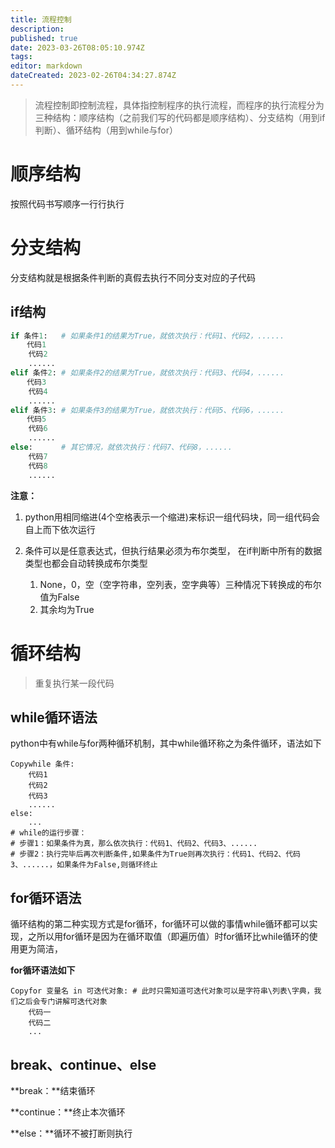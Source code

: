 ```yaml
---
title: 流程控制
description: 
published: true
date: 2023-03-26T08:05:10.974Z
tags: 
editor: markdown
dateCreated: 2023-02-26T04:34:27.874Z
---
```


> 流程控制即控制流程，具体指控制程序的执行流程，而程序的执行流程分为三种结构：顺序结构（之前我们写的代码都是顺序结构）、分支结构（用到if判断）、循环结构（用到while与for）

# 顺序结构

按照代码书写顺序一行行执行

# 分支结构

分支结构就是根据条件判断的真假去执行不同分支对应的子代码

## if结构

```py
if 条件1:   # 如果条件1的结果为True，就依次执行：代码1、代码2，......
  　代码1
    代码2
    ......
elif 条件2: # 如果条件2的结果为True，就依次执行：代码3、代码4，......
  　代码3
    代码4
    ......
elif 条件3: # 如果条件3的结果为True，就依次执行：代码5、代码6，......
  　代码5
    代码6
    ......
else:　　   # 其它情况，就依次执行：代码7、代码8，......
    代码7
    代码8
    ......
```

**注意：**

1. python用相同缩进(4个空格表示一个缩进)来标识一组代码块，同一组代码会自上而下依次运行

2. 条件可以是任意表达式，但执行结果必须为布尔类型， 在if判断中所有的数据类型也都会自动转换成布尔类型
   1. None，0，空（空字符串，空列表，空字典等）三种情况下转换成的布尔值为False	
   2. 其余均为True 







# 循环结构

> 重复执行某一段代码

## while循环语法

python中有while与for两种循环机制，其中while循环称之为条件循环，语法如下

```
Copywhile 条件:  
    代码1
    代码2
    代码3
    ......
else:
	...
# while的运行步骤：
# 步骤1：如果条件为真，那么依次执行：代码1、代码2、代码3、......
# 步骤2：执行完毕后再次判断条件,如果条件为True则再次执行：代码1、代码2、代码3、......，如果条件为False,则循环终止
```

## for循环语法

循环结构的第二种实现方式是for循环，for循环可以做的事情while循环都可以实现，之所以用for循环是因为在循环取值（即遍历值）时for循环比while循环的使用更为简洁，

**for循环语法如下**

```
Copyfor 变量名 in 可迭代对象: # 此时只需知道可迭代对象可以是字符串\列表\字典，我们之后会专门讲解可迭代对象
    代码一
    代码二
    ...
```



##  break、continue、else

**break：**结束循环

**continue：**终止本次循环

**else：**循环不被打断则执行





















